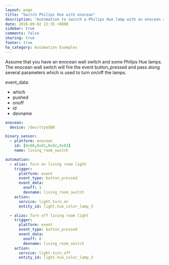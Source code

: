 ```yaml
---
layout: page
title: "Switch Philips Hue with enocean"
description: "Automation to switch a Philips Hue lamp with an enocean switch."
date: 2016-09-02 22:35 +0800
sidebar: true
comments: false
sharing: true
footer: true
ha_category: Automation Examples
---
```


Assume that you have an enocean wall switch and some Philips Hue lamps. The enocean wall switch will fire the event button_pressed and pass along several parameters which is used to turn on/off the lamps.

event_data:

* which
* pushed
* onoff
* id
* devname

```yaml
enocean:
  device: /dev/ttyUSB0

binary_sensor:
  - platform: enocean
    id: [0x00,0x01,0x02,0x03]
    name: living_room_switch

automation:
  - alias: Turn on living room light
    trigger:
      platform: event
      event_type: button_pressed
      event_data:
        onoff: 1
        devname: living_room_switch
    action:
      service: light.turn_on
      entity_id: light.hue_color_lamp_3

  - alias: Turn off living room light
    trigger:
      platform: event
      event_type: button_pressed
      event_data:
        onoff: 0
        devname: living_room_switch
    action:
      service: light.turn_off
      entity_id: light.hue_color_lamp_3
```
